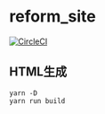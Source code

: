 # reform_site

[![CircleCI](https://circleci.com/gh/EcoKamiken/reform_site/tree/master.svg?style=svg)](https://circleci.com/gh/EcoKamiken/reform_site/tree/master)


## HTML生成

```shell
yarn -D
yarn run build
```
